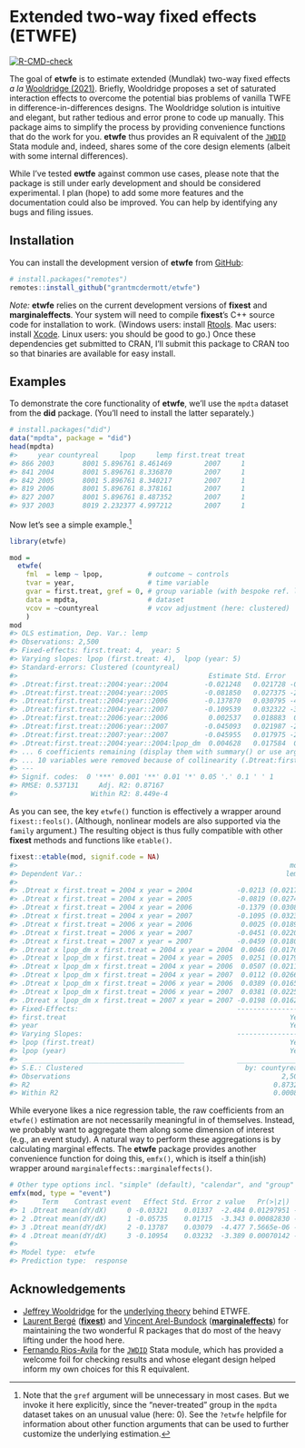 
<!-- README.md is generated from README.Rmd. Please edit that file -->

# Extended two-way fixed effects (ETWFE)

<!-- badges: start -->

[![R-CMD-check](https://github.com/grantmcdermott/etwfe/actions/workflows/R-CMD-check.yaml/badge.svg)](https://github.com/grantmcdermott/etwfe/actions/workflows/R-CMD-check.yaml)
<!-- badges: end -->

The goal of **etwfe** is to estimate extended (Mundlak) two-way fixed
effects *a la* [Wooldridge
(2021)](https://papers.ssrn.com/sol3/papers.cfm?abstract_id=3906345).
Briefly, Wooldridge proposes a set of saturated interaction effects to
overcome the potential bias problems of vanilla TWFE in
difference-in-differences designs. The Wooldridge solution is intuitive
and elegant, but rather tedious and error prone to code up manually.
This package aims to simplify the process by providing convenience
functions that do the work for you. **etwfe** thus provides an R
equivalent of the
[`JWDID`](https://ideas.repec.org/c/boc/bocode/s459114.html) Stata
module and, indeed, shares some of the core design elements (albeit with
some internal differences).

While I’ve tested **ewtfe** against common use cases, please note that
the package is still under early development and should be considered
experimental. I plan (hope) to add some more features and the
documentation could also be improved. You can help by identifying any
bugs and filing issues.

## Installation

You can install the development version of **etwfe** from
[GitHub](https://github.com/):

``` r
# install.packages("remotes")
remotes::install_github("grantmcdermott/etwfe")
```

*Note:* **etwfe** relies on the current development versions of
**fixest** and **marginaleffects**. Your system will need to compile
**fixest**’s C++ source code for installation to work. (Windows users:
install [Rtools](https://cran.r-project.org/bin/windows/Rtools). Mac
users: install [Xcode](https://mac.r-project.org/tools/). Linux users:
you should be good to go.) Once these dependencies get submitted to
CRAN, I’ll submit this package to CRAN too so that binaries are
available for easy install.

## Examples

To demonstrate the core functionality of **etwfe**, we’ll use the
`mpdta` dataset from the **did** package. (You’ll need to install the
latter separately.)

``` r
# install.packages("did")
data("mpdta", package = "did")
head(mpdta)
#>     year countyreal     lpop     lemp first.treat treat
#> 866 2003       8001 5.896761 8.461469        2007     1
#> 841 2004       8001 5.896761 8.336870        2007     1
#> 842 2005       8001 5.896761 8.340217        2007     1
#> 819 2006       8001 5.896761 8.378161        2007     1
#> 827 2007       8001 5.896761 8.487352        2007     1
#> 937 2003       8019 2.232377 4.997212        2007     1
```

Now let’s see a simple example.[^1]

``` r
library(etwfe)

mod = 
  etwfe(
    fml  = lemp ~ lpop,           # outcome ~ controls
    tvar = year,                  # time variable
    gvar = first.treat, gref = 0, # group variable (with bespoke ref. level)
    data = mpdta,                 # dataset
    vcov = ~countyreal            # vcov adjustment (here: clustered)
    )
mod
#> OLS estimation, Dep. Var.: lemp
#> Observations: 2,500 
#> Fixed-effects: first.treat: 4,  year: 5
#> Varying slopes: lpop (first.treat: 4),  lpop (year: 5)
#> Standard-errors: Clustered (countyreal) 
#>                                               Estimate Std. Error   t value   Pr(>|t|)    
#> .Dtreat:first.treat::2004:year::2004         -0.021248   0.021728 -0.977890 3.2860e-01    
#> .Dtreat:first.treat::2004:year::2005         -0.081850   0.027375 -2.989963 2.9279e-03 ** 
#> .Dtreat:first.treat::2004:year::2006         -0.137870   0.030795 -4.477097 9.3851e-06 ***
#> .Dtreat:first.treat::2004:year::2007         -0.109539   0.032322 -3.389024 7.5694e-04 ***
#> .Dtreat:first.treat::2006:year::2006          0.002537   0.018883  0.134344 8.9318e-01    
#> .Dtreat:first.treat::2006:year::2007         -0.045093   0.021987 -2.050907 4.0798e-02 *  
#> .Dtreat:first.treat::2007:year::2007         -0.045955   0.017975 -2.556568 1.0866e-02 *  
#> .Dtreat:first.treat::2004:year::2004:lpop_dm  0.004628   0.017584  0.263184 7.9252e-01    
#> ... 6 coefficients remaining (display them with summary() or use argument n)
#> ... 10 variables were removed because of collinearity (.Dtreat:first.treat::2006:year::2004, .Dtreat:first.treat::2006:year::2005 and 8 others [full set in $collin.var])
#> ---
#> Signif. codes:  0 '***' 0.001 '**' 0.01 '*' 0.05 '.' 0.1 ' ' 1
#> RMSE: 0.537131     Adj. R2: 0.87167 
#>                  Within R2: 8.449e-4
```

As you can see, the key `etwfe()` function is effectively a wrapper
around `fixest::feols()`. (Although, nonlinear models are also supported
via the `family` argument.) The resulting object is thus fully
compatible with other **fixest** methods and functions like `etable()`.

``` r
fixest::etable(mod, signif.code = NA)
#>                                                                   mod
#> Dependent Var.:                                                  lemp
#>                                                                      
#> .Dtreat x first.treat = 2004 x year = 2004           -0.0213 (0.0217)
#> .Dtreat x first.treat = 2004 x year = 2005           -0.0819 (0.0274)
#> .Dtreat x first.treat = 2004 x year = 2006           -0.1379 (0.0308)
#> .Dtreat x first.treat = 2004 x year = 2007           -0.1095 (0.0323)
#> .Dtreat x first.treat = 2006 x year = 2006            0.0025 (0.0189)
#> .Dtreat x first.treat = 2006 x year = 2007           -0.0451 (0.0220)
#> .Dtreat x first.treat = 2007 x year = 2007           -0.0459 (0.0180)
#> .Dtreat x lpop_dm x first.treat = 2004 x year = 2004  0.0046 (0.0176)
#> .Dtreat x lpop_dm x first.treat = 2004 x year = 2005  0.0251 (0.0179)
#> .Dtreat x lpop_dm x first.treat = 2004 x year = 2006  0.0507 (0.0211)
#> .Dtreat x lpop_dm x first.treat = 2004 x year = 2007  0.0112 (0.0266)
#> .Dtreat x lpop_dm x first.treat = 2006 x year = 2006  0.0389 (0.0165)
#> .Dtreat x lpop_dm x first.treat = 2006 x year = 2007  0.0381 (0.0225)
#> .Dtreat x lpop_dm x first.treat = 2007 x year = 2007 -0.0198 (0.0162)
#> Fixed-Effects:                                       ----------------
#> first.treat                                                       Yes
#> year                                                              Yes
#> Varying Slopes:                                      ----------------
#> lpop (first.treat)                                                Yes
#> lpop (year)                                                       Yes
#> ________________________________________             ________________
#> S.E.: Clustered                                        by: countyreal
#> Observations                                                    2,500
#> R2                                                            0.87321
#> Within R2                                                     0.00084
```

While everyone likes a nice regression table, the raw coefficients from
an `etwfe()` estimation are not necessarily meaningful in of themselves.
Instead, we probably want to aggregate them along some dimension of
interest (e.g., an event study). A natural way to perform these
aggregations is by calculating marginal effects. The **etwfe** package
provides another convenience function for doing this, `emfx()`, which is
itself a thin(ish) wrapper around `marginaleffects::marginaleffects()`.

``` r
# Other type options incl. "simple" (default), "calendar", and "group"
emfx(mod, type = "event")
#>      Term    Contrast event   Effect Std. Error z value   Pr(>|z|)    2.5 %   97.5 %
#> 1 .Dtreat mean(dY/dX)     0 -0.03321    0.01337  -2.484 0.01297951 -0.05941 -0.00701
#> 2 .Dtreat mean(dY/dX)     1 -0.05735    0.01715  -3.343 0.00082830 -0.09097 -0.02373
#> 3 .Dtreat mean(dY/dX)     2 -0.13787    0.03079  -4.477 7.5665e-06 -0.19823 -0.07751
#> 4 .Dtreat mean(dY/dX)     3 -0.10954    0.03232  -3.389 0.00070142 -0.17289 -0.04619
#> 
#> Model type:  etwfe 
#> Prediction type:  response
```

## Acknowledgements

- [Jeffrey Wooldridge](https://twitter.com/jmwooldridge) for the
  [underlying
  theory](https://papers.ssrn.com/sol3/papers.cfm?abstract_id=3906345)
  behind ETWFE.
- [Laurent Bergé](https://twitter.com/lrberge)
  ([**fixest**](https://lrberge.github.io/fixest/)) and [Vincent
  Arel-Bundock](https://twitter.com/VincentAB)
  ([**marginaleffects**](https://vincentarelbundock.github.io/marginaleffects))
  for maintaining the two wonderful R packages that do most of the heavy
  lifting under the hood here.
- [Fernando Rios-Avila](https://twitter.com/friosavila) for the
  [`JWDID`](https://ideas.repec.org/c/boc/bocode/s459114.html) Stata
  module, which has provided a welcome foil for checking results and
  whose elegant design helped inform my own choices for this R
  equivalent.

[^1]: Note that the `gref` argument will be unnecessary in most cases.
    But we invoke it here explicitly, since the “never-treated” group in
    the `mpdta` dataset takes on an unusual value (here: 0). See the
    `?etwfe` helpfile for information about other function arguments
    that can be used to further customize the underlying estimation.
